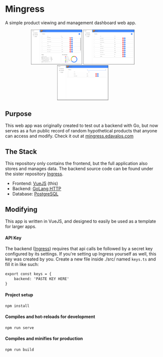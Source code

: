 # Mingress
A simple product viewing and management dashboard web app.

<div style="text-align: center">
  <img src="screenshots/main.PNG" width="33%">
  <img src="screenshots/all.PNG" width="33%">
  <img src="screenshots/search.PNG" width="33%">
</div>

## Purpose
This web app was originally created to test out a backend with Go, but now serves as a fun public record of random hypothetical products that anyone can access and modify. Check it out at [mingress.edavalos.com](https://mingress.edavalos.com/)

## The Stack
This repository only contains the frontend, but the full application also stores and manages data. The backend source code can be found under the sister repository [Ingress](https://github.com/mtxrii/Ingress).

- Frontend: [VueJS](https://vuejs.org/) (this)
- Backend: [GoLang HTTP](https://golang.org/pkg/net/http/)
- Database: [PostgreSQL](https://www.postgresql.org/)

## Modifying
This app is written in VueJS, and designed to easily be used as a template for larger apps.

#### API Key
The backend ([Ingress](https://github.com/mtxrii/Ingress)) requires that api calls be followed by a secret key configured by its settings. If you're setting up Ingress yourself as well, this key was created by you. Create a new file inside ./src/ named `keys.ts` and fill it in like such:
```
export const keys = {
    backend: 'PASTE KEY HERE'
}
```

#### Project setup
```
npm install
```

#### Compiles and hot-reloads for development
```
npm run serve
```

#### Compiles and minifies for production
```
npm run build
```
